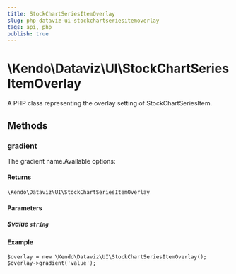 ```yaml
---
title: StockChartSeriesItemOverlay
slug: php-dataviz-ui-stockchartseriesitemoverlay
tags: api, php
publish: true
---
```


# \Kendo\Dataviz\UI\StockChartSeriesItemOverlay

A PHP class representing the overlay setting of StockChartSeriesItem.


## Methods

### gradient
The gradient name.Available options:

#### Returns
`\Kendo\Dataviz\UI\StockChartSeriesItemOverlay`

#### Parameters

##### $value `string`



#### Example 
    $overlay = new \Kendo\Dataviz\UI\StockChartSeriesItemOverlay();
    $overlay->gradient('value');

